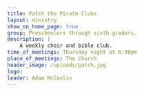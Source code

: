 ```yaml
---
title: Patch the Pirate Clubs
layout: ministry
show_on_home_page: true
group: Preschoolers through sixth graders.
description: |
    A weekly choir and bible club.
time_of_meetings: Thursday night at 6:30pm
place_of_meetings: The Church
header_image: /uploads/patch.jpg
logo: 
leader: Adam McCaslin
---
```


